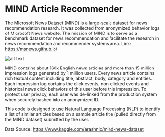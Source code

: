 # MIND Article Recommender

The MIcrosoft News Dataset (MIND) is a large-scale dataset for news recommendation research. It was collected from anonymized behavior logs of Microsoft News website. The mission of MIND is to serve as a benchmark dataset for news recommendation and facilitate the research in news recommendation and recommender systems area. Link: https://msnews.github.io/

![alt text](https://github.com/mwight07/MIND_Article_Recommender/MIND.jpg?raw=true)

MIND contains about 160k English news articles and more than 15 million impression logs generated by 1 million users. Every news article contains rich textual content including title, abstract, body, category and entities. Each impression log contains the click events, non-clicked events and historical news click behaviors of this user before this impression. To protect user privacy, each user was de-linked from the production system when securely hashed into an anonymized ID.

This code is designed to use Natural Language Processing (NLP) to identify a list of similar articles based on a sample article title (pulled directly from the MIND dataset) submitted by the user.

Data Source: https://www.kaggle.com/arashnic/mind-news-dataset
